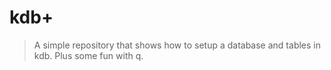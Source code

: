 #  kdb+

> A simple repository that shows how to setup a database and tables in kdb. Plus some fun with q.